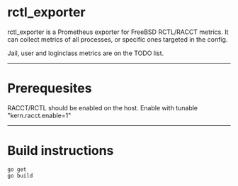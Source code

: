 # rctl_exporter

rctl_exporter is a Prometheus exporter for FreeBSD RCTL/RACCT metrics.
It can collect metrics of all processes, or specific ones targeted in the config.

Jail, user and loginclass metrics are on the TODO list.

- - - -

# Prerequesites

RACCT/RCTL should be enabled on the host.
Enable with tunable "kern.racct.enable=1"

- - - -

# Build instructions

```
go get
go build
```



